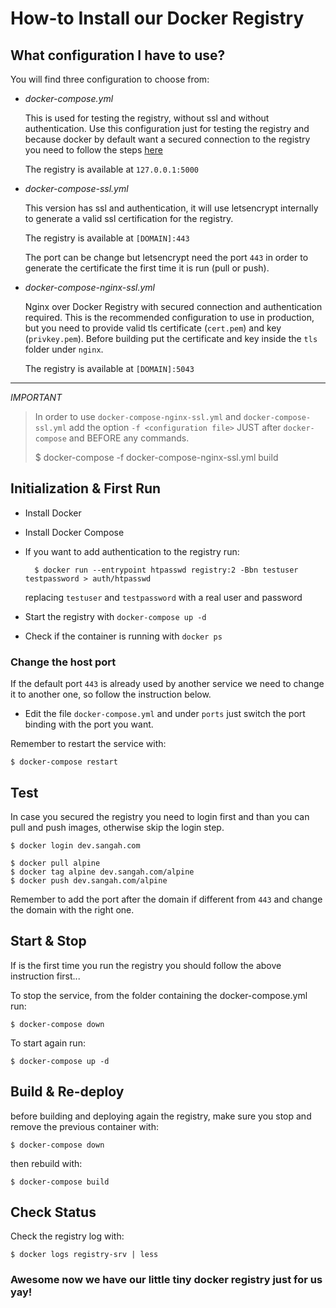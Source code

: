 # How-to Install our Docker Registry

## What configuration I have to use?

You will find three configuration to choose from:

- *docker-compose.yml*

    This is used for testing the registry, without ssl and without authentication.
    Use this configuration just for testing the registry 
    and because docker by default want a secured connection to the registry 
    you need to follow the steps [here](https://docs.docker.com/registry/insecure/)

    The registry is available at ``127.0.0.1:5000``

- *docker-compose-ssl.yml*

    This version has ssl and authentication, it will use letsencrypt internally to generate 
    a valid ssl certification for the registry.

    The registry is available at `[DOMAIN]:443`

    The port can be change but letsencrypt need the port `443`
    in order to generate the certificate the first time it is run (pull or push).

- *docker-compose-nginx-ssl.yml*

    Nginx over Docker Registry with secured connection and authentication required. 
    This is the recommended configuration to use in production,
    but you need to provide valid tls certificate (`cert.pem`) and key (`privkey.pem`).
    Before building put the certificate and key inside the `tls` folder under `nginx`.

    The registry is available at `[DOMAIN]:5043`

---

*IMPORTANT*

> In order to use ``docker-compose-nginx-ssl.yml`` and ``docker-compose-ssl.yml`` 
> add the option ``-f <configuration file>`` JUST after ``docker-compose`` and BEFORE any commands.
>
>    $ docker-compose -f docker-compose-nginx-ssl.yml build


## Initialization & First Run

- Install Docker
- Install Docker Compose
- If you want to add authentication to the registry run: 
        
        $ docker run --entrypoint htpasswd registry:2 -Bbn testuser testpassword > auth/htpasswd

  replacing ``testuser`` and ``testpassword`` with a real user and password
- Start the registry with ``docker-compose up -d``
- Check if the container is running with ``docker ps``


### Change the host port

If the default port ``443`` is already used by another service
we need to change it to another one, so follow the instruction below.

- Edit the file ``docker-compose.yml`` and under ``ports`` just switch the port binding with the port you want.

Remember to restart the service with:

    $ docker-compose restart

## Test

In case you secured the registry you need to login first and than you can pull and push images,
otherwise skip the login step.

    $ docker login dev.sangah.com

    $ docker pull alpine
    $ docker tag alpine dev.sangah.com/alpine
    $ docker push dev.sangah.com/alpine


Remember to add the port after the domain if different from ``443`` 
and change the domain with the right one.

## Start & Stop

If is the first time you run the registry you should follow the above instruction first...

To stop the service, from the folder containing the docker-compose.yml run:

    $ docker-compose down

To start again run:

    $ docker-compose up -d

## Build & Re-deploy

before building and deploying again the registry, 
make sure you stop and remove the previous container with:

    $ docker-compose down

then rebuild with:

    $ docker-compose build

## Check Status

Check the registry log with:

    $ docker logs registry-srv | less

### Awesome now we have our little tiny docker registry just for us yay!
